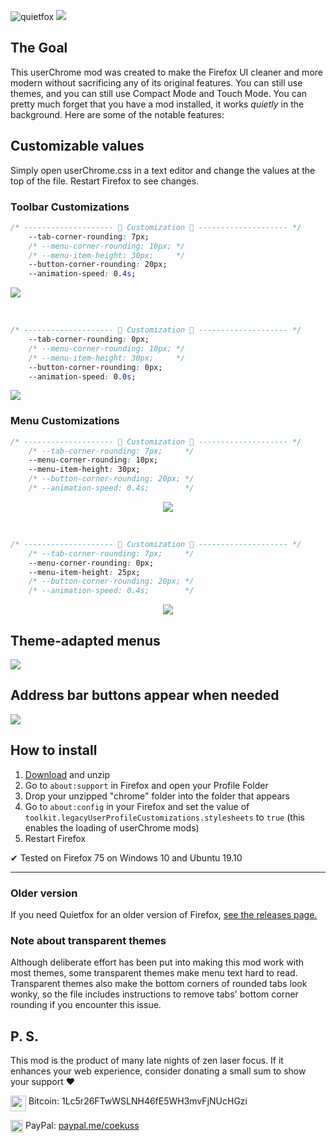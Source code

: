 ![quietfox](https://coekuss.com/quietfox/logo.png)
![](https://coekuss.com/quietfox/quietfox70/clean2.png)

## The Goal
This userChrome mod was created to make the Firefox UI cleaner and more modern without sacrificing any of its original features. You can still use themes, and you can still use Compact Mode and Touch Mode. You can pretty much forget that you have a mod installed, it works *quietly* in the background. Here are some of the notable features:


## Customizable values 
Simply open userChrome.css in a text editor and change the values at the top of the file. Restart Firefox to see changes.

### Toolbar Customizations

```CSS
/* -------------------- 🎨 Customization 🎨 -------------------- */
    --tab-corner-rounding: 7px;
    /* --menu-corner-rounding: 10px; */
    /* --menu-item-height: 30px;     */
    --button-corner-rounding: 20px;
    --animation-speed: 0.4s;
```
![](https://coekuss.com/quietfox/quietfox70/fluid2.gif)

<br>

```CSS
/* -------------------- 🎨 Customization 🎨 -------------------- */
    --tab-corner-rounding: 0px;
    /* --menu-corner-rounding: 10px; */
    /* --menu-item-height: 30px;     */
    --button-corner-rounding: 0px;
    --animation-speed: 0.0s;
```
![](https://coekuss.com/quietfox/quietfox70/snappy2.gif)

### Menu Customizations
```CSS
/* -------------------- 🎨 Customization 🎨 -------------------- */
    /* --tab-corner-rounding: 7px;     */
    --menu-corner-rounding: 10px;
    --menu-item-height: 30px;
    /* --button-corner-rounding: 20px; */
    /* --animation-speed: 0.4s;        */
```

<p align="center">
    <img src="https://coekuss.com/quietfox/tall_rounded.png">
</p>

<br>

```CSS
/* -------------------- 🎨 Customization 🎨 -------------------- */
    /* --tab-corner-rounding: 7px;     */
    --menu-corner-rounding: 0px;
    --menu-item-height: 25px;
    /* --button-corner-rounding: 20px; */
    /* --animation-speed: 0.4s;        */
```
<p align="center">
    <img src="https://coekuss.com/quietfox/short_sharp.png">
</p>


## Theme-adapted menus
![](https://coekuss.com/quietfox/menus72.jpg)

## Address bar buttons appear when needed
![](https://coekuss.com/quietfox/urlbar_buttons.gif)



## How to install
1. [Download](https://github.com/coekuss/quietfox/releases/download/v6/quietfox76.zip) and unzip
2. Go to `about:support` in Firefox and open your Profile Folder
3. Drop your unzipped "chrome" folder into the folder that appears
4. Go to `about:config` in your Firefox and set the value of `toolkit.legacyUserProfileCustomizations.stylesheets` to `true` (this enables the loading of userChrome mods)
5. Restart Firefox


✔ Tested on Firefox 75 on Windows 10 and Ubuntu 19.10

---

### Older version
If you need Quietfox for an older version of Firefox, [see the releases page.](https://github.com/coekuss/quietfox/releases)

### Note about transparent themes
Although deliberate effort has been put into making this mod work with most themes, some transparent themes make menu text hard to read. Transparent themes also make the bottom corners of rounded tabs look wonky, so the file includes instructions to remove tabs' bottom corner rounding if you encounter this issue.

## P. S.
This mod is the product of many late nights of zen laser focus. If it enhances your web experience, consider donating a small sum to show your support ❤

<img align="top" width="25px" src="https://coekuss.com/quietfox/bitcoin.png"> Bitcoin: 1Lc5r26FTwWSLNH46fE5WH3mvFjNUcHGzi

<img align="top" width="20px" src="https://coekuss.com/quietfox/paypal.png"> PayPal: [paypal.me/coekuss](https://paypal.me/coekuss)
